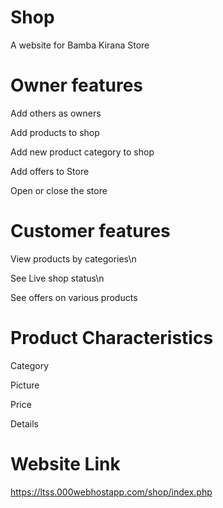 # Shop
A website for Bamba Kirana Store


# Owner features
Add others as owners

Add products to shop

Add new product category to shop 

Add offers to Store

Open or close the store

# Customer features
View products by categories\n

See Live shop status\n

See offers on various products


# Product Characteristics

Category

Picture

Price

Details

#  Website Link

https://ltss.000webhostapp.com/shop/index.php
